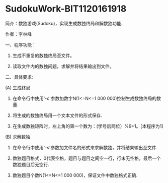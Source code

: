 ﻿# SudokuWork-BIT1120161918
简介：数独游戏(Sudoku)，实现生成数独终局和解数独功能.

作者：李林峰

一、程序功能：

1. 生成不重复的数独终局至文件。

2. 读取文件内的数独问题，求解并将结果输出到文件。


二、具体要求:

(A)  生成终局

1. 在命令行中使用'-c'参数加数字N(1<=N<=1 000 000)控制生成数独终局的数量.
2. 将生成的数独终局用一个文本文件的形式保存.

3. 在生成数独矩阵时，左上角的第一个数为：(学号后两位）%9+1。[本程序为1]

(B)  求解数独

1. 在命令行中使用'-s'参数加文件名的形式来求解数独，并将结果输出至文件.
2. 数独题目格式，0代表空格，题目与题目之间空一行，行末无空格，最后一个数独题目后无空行.

3. 数独题目个数N(1<=N<=1 000 000)，保证文件中数独格式正确.

